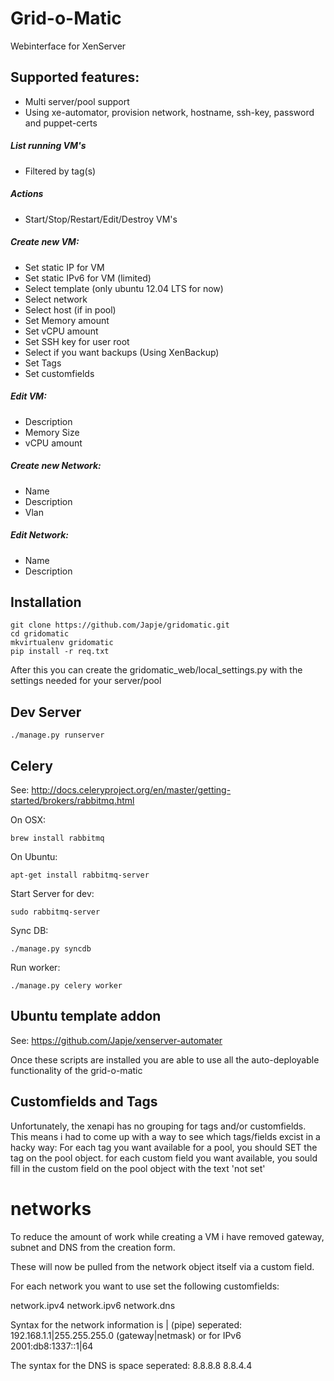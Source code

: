 # Grid-o-Matic

Webinterface for XenServer

## Supported features:
* Multi server/pool support
* Using xe-automator, provision network, hostname, ssh-key, password and puppet-certs

##### List running VM's
* Filtered by tag(s)

##### Actions
* Start/Stop/Restart/Edit/Destroy VM's


##### Create new VM:
* Set static IP for VM
* Set static IPv6 for VM (limited)             
* Select template (only ubuntu 12.04 LTS for now)
* Select network
* Select host (if in pool)
* Set Memory amount      
* Set vCPU amount
* Set SSH key for user root
* Select if you want backups (Using XenBackup)
* Set Tags
* Set customfields

##### Edit VM:
* Description
* Memory Size
* vCPU amount

##### Create new Network:
* Name
* Description
* Vlan

##### Edit Network:
* Name
* Description

## Installation

	git clone https://github.com/Japje/gridomatic.git
	cd gridomatic
	mkvirtualenv gridomatic
	pip install -r req.txt

After this you can create the gridomatic_web/local_settings.py with the settings needed for your server/pool

## Dev Server

	./manage.py runserver

## Celery

See: <http://docs.celeryproject.org/en/master/getting-started/brokers/rabbitmq.html>

On OSX:

	brew install rabbitmq

On Ubuntu:

	apt-get install rabbitmq-server

Start Server for dev:
	
	sudo rabbitmq-server

Sync DB:

	./manage.py syncdb

Run worker:

	./manage.py celery worker


## Ubuntu template addon

See: <https://github.com/Japje/xenserver-automater>

Once these scripts are installed you are able to use all the auto-deployable functionality of the grid-o-matic


## Customfields and Tags

Unfortunately, the xenapi has no grouping for tags and/or customfields. This means i had to come up with a way to see which tags/fields excist in a hacky way:
For each tag you want available for a pool, you should SET the tag on the pool object.
for each custom field you want available, you sould fill in the custom field on the pool object with the text 'not set'


# networks
To reduce the amount of work while creating a VM i have removed gateway, subnet and DNS from the creation form.

These will now be pulled from the network object itself via a custom field.

For each network you want to use set the following customfields:

network.ipv4
network.ipv6
network.dns


Syntax for the network information is | (pipe) seperated:
192.168.1.1|255.255.255.0 (gateway|netmask)
or for IPv6
2001:db8:1337::1|64

The syntax for the DNS is space seperated:
8.8.8.8 8.8.4.4

